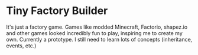# Tiny Factory Builder
It's just a factory game. Games like modded Minecraft, Factorio, shapez.io and other games looked incredibly fun to play, inspiring me to create my own.
Currently a prototype. I still need to learn lots of concepts (inheritance, events, etc.)
